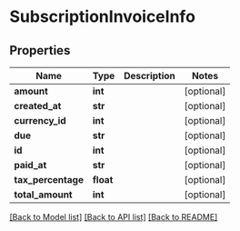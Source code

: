 # SubscriptionInvoiceInfo

## Properties

Name | Type | Description | Notes
------------ | ------------- | ------------- | -------------
**amount** | **int** |  | [optional] 
**created_at** | **str** |  | [optional] 
**currency_id** | **int** |  | [optional] 
**due** | **str** |  | [optional] 
**id** | **int** |  | [optional] 
**paid_at** | **str** |  | [optional] 
**tax_percentage** | **float** |  | [optional] 
**total_amount** | **int** |  | [optional] 

[[Back to Model list]](../README.md#documentation-for-models) [[Back to API list]](../README.md#documentation-for-api-endpoints) [[Back to README]](../README.md)


